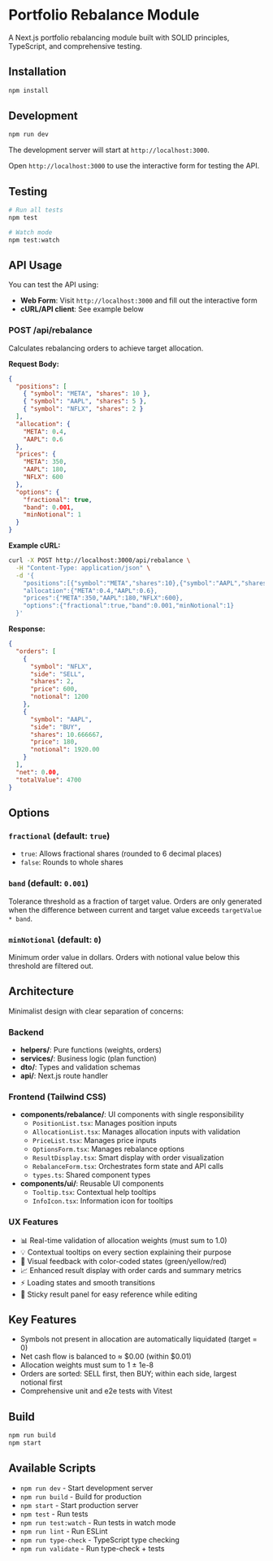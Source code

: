 # Portfolio Rebalance Module

A Next.js portfolio rebalancing module built with SOLID principles, TypeScript, and comprehensive testing.

## Installation

```bash
npm install
```

## Development

```bash
npm run dev
```

The development server will start at `http://localhost:3000`.

Open `http://localhost:3000` to use the interactive form for testing the API.

## Testing

```bash
# Run all tests
npm test

# Watch mode
npm test:watch
```

## API Usage

You can test the API using:
- **Web Form**: Visit `http://localhost:3000` and fill out the interactive form
- **cURL/API client**: See example below

### POST /api/rebalance

Calculates rebalancing orders to achieve target allocation.

**Request Body:**

```json
{
  "positions": [
    { "symbol": "META", "shares": 10 },
    { "symbol": "AAPL", "shares": 5 },
    { "symbol": "NFLX", "shares": 2 }
  ],
  "allocation": {
    "META": 0.4,
    "AAPL": 0.6
  },
  "prices": {
    "META": 350,
    "AAPL": 180,
    "NFLX": 600
  },
  "options": {
    "fractional": true,
    "band": 0.001,
    "minNotional": 1
  }
}
```

**Example cURL:**

```bash
curl -X POST http://localhost:3000/api/rebalance \
  -H "Content-Type: application/json" \
  -d '{
    "positions":[{"symbol":"META","shares":10},{"symbol":"AAPL","shares":5},{"symbol":"NFLX","shares":2}],
    "allocation":{"META":0.4,"AAPL":0.6},
    "prices":{"META":350,"AAPL":180,"NFLX":600},
    "options":{"fractional":true,"band":0.001,"minNotional":1}
  }'
```

**Response:**

```json
{
  "orders": [
    {
      "symbol": "NFLX",
      "side": "SELL",
      "shares": 2,
      "price": 600,
      "notional": 1200
    },
    {
      "symbol": "AAPL",
      "side": "BUY",
      "shares": 10.666667,
      "price": 180,
      "notional": 1920.00
    }
  ],
  "net": 0.00,
  "totalValue": 4700
}
```

## Options

### `fractional` (default: `true`)

- `true`: Allows fractional shares (rounded to 6 decimal places)
- `false`: Rounds to whole shares

### `band` (default: `0.001`)

Tolerance threshold as a fraction of target value. Orders are only generated when the difference between current and target value exceeds `targetValue * band`.

### `minNotional` (default: `0`)

Minimum order value in dollars. Orders with notional value below this threshold are filtered out.

## Architecture

Minimalist design with clear separation of concerns:

### Backend
- **helpers/**: Pure functions (weights, orders)
- **services/**: Business logic (plan function)
- **dto/**: Types and validation schemas
- **api/**: Next.js route handler

### Frontend (Tailwind CSS)
- **components/rebalance/**: UI components with single responsibility
  - `PositionList.tsx`: Manages position inputs
  - `AllocationList.tsx`: Manages allocation inputs with validation
  - `PriceList.tsx`: Manages price inputs
  - `OptionsForm.tsx`: Manages rebalance options
  - `ResultDisplay.tsx`: Smart display with order visualization
  - `RebalanceForm.tsx`: Orchestrates form state and API calls
  - `types.ts`: Shared component types
- **components/ui/**: Reusable UI components
  - `Tooltip.tsx`: Contextual help tooltips
  - `InfoIcon.tsx`: Information icon for tooltips

### UX Features
- 📊 Real-time validation of allocation weights (must sum to 1.0)
- 💡 Contextual tooltips on every section explaining their purpose
- 🎨 Visual feedback with color-coded states (green/yellow/red)
- 📈 Enhanced result display with order cards and summary metrics
- ⚡ Loading states and smooth transitions
- 🎯 Sticky result panel for easy reference while editing

## Key Features

- Symbols not present in allocation are automatically liquidated (target = 0)
- Net cash flow is balanced to ≈ $0.00 (within $0.01)
- Allocation weights must sum to 1 ± 1e-8
- Orders are sorted: SELL first, then BUY; within each side, largest notional first
- Comprehensive unit and e2e tests with Vitest

## Build

```bash
npm run build
npm start
```

## Available Scripts

- `npm run dev` - Start development server
- `npm run build` - Build for production
- `npm start` - Start production server
- `npm test` - Run tests
- `npm run test:watch` - Run tests in watch mode
- `npm run lint` - Run ESLint
- `npm run type-check` - TypeScript type checking
- `npm run validate` - Run type-check + tests
